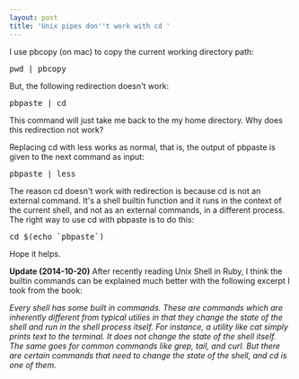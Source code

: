 ```yaml
---
layout: post
title: 'Unix pipes don''t work with cd '
---
```


I use pbcopy (on mac) to copy the current working directory path:

<pre>pwd | pbcopy
</pre>

But, the following redirection doesn't work:

<pre>pbpaste | cd
</pre>

This command will just take me back to the my home directory. Why does this redirection not work?

Replacing cd with less works as normal, that is, the output of pbpaste is given to the next command as input:

<pre>pbpaste | less
</pre>

The reason cd doesn't work with redirection is because cd is not an external command. It's a shell builtin function and it runs in the context of the current shell, and not as an external commands, in a different process. The right way to use cd with pbpaste is to do this:

<pre>cd $(echo `pbpaste`)
</pre>

Hope it helps.

**Update (2014-10-20)** After recently reading Unix Shell in Ruby, I think the builtin commands can be explained much better with the following excerpt I took from the book:

*Every shell has some built in commands. These are commands which are inherently different from typical utilies in that they change the state of the shell and run in the shell process itself. For instance, a utility like cat simply prints text to the terminal. It does not change the state of the shell itself. The same goes for common commands like grep, tail, and curl. But there are certain commands that need to change the state of the shell, and cd is one of them.*